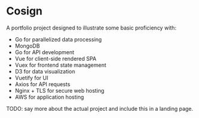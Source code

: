 # Cosign

A portfolio project designed to illustrate some basic proficiency with:
- Go for parallelized data processing
- MongoDB
- Go for API development
- Vue for client-side rendered SPA
- Vuex for frontend state management
- D3 for data visualization
- Vuetify for UI
- Axios for API requests
- Nginx + TLS for secure web hosting
- AWS for application hosting

TODO: say more about the actual project and include this in a landing page.

